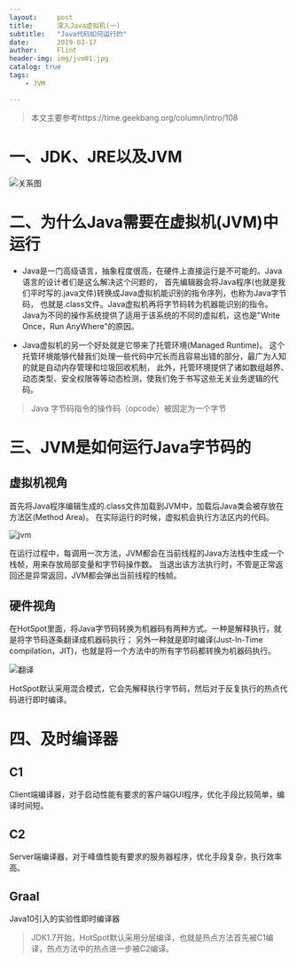 ```yaml
---
layout:     post
title:      深入Java虚拟机(一)
subtitle:   "Java代码如何运行的"
date:       2019-03-17
author:     Flint
header-img: img/jvm01.jpg
catalog: true
tags:
    - JVM

---
```


> 本文主要参考https://time.geekbang.org/column/intro/108

# 一、JDK、JRE以及JVM

![关系图](https://gss3.bdstatic.com/7Po3dSag_xI4khGkpoWK1HF6hhy/baike/c0%3Dbaike80%2C5%2C5%2C80%2C26/sign=aa660ce6ad86c9171c0e5a6ba8541baa/7af40ad162d9f2d36880ccf1a3ec8a136327cc1f.jpg)

# 二、为什么Java需要在虚拟机(JVM)中运行

- Java是一门高级语言，抽象程度很高，在硬件上直接运行是不可能的。Java语言的设计者们是这么解决这个问题的，
  首先编辑器会将Java程序(也就是我们平时写的.java文件)转换成Java虚拟机能识别的指令序列，也称为Java字节码，
  也就是.class文件。Java虚拟机再将字节码转为机器能识别的指令。
  Java为不同的操作系统提供了适用于该系统的不同的虚拟机，这也是"Write Once，Run AnyWhere"的原因。

- Java虚拟机的另一个好处就是它带来了托管环境(Managed Runtime)。
  这个托管环境能够代替我们处理一些代码中冗长而且容易出错的部分，最广为人知的就是自动内存管理和垃圾回收机制，
  此外，托管环境提供了诸如数组越界、动态类型、安全权限等等动态检测，使我们免于书写这些无关业务逻辑的代码。

> Java 字节码指令的操作码（opcode）被固定为一个字节

# 三、JVM是如何运行Java字节码的

## 虚拟机视角

首先将Java程序编辑生成的.class文件加载到JVM中，加载后Java类会被存放在方法区(Method Area)。
在实际运行的时候，虚拟机会执行方法区内的代码。

![jvm](https://static001.geekbang.org/resource/image/ab/77/ab5c3523af08e0bf2f689c1d6033ef77.png)

在运行过程中，每调用一次方法，JVM都会在当前线程的Java方法栈中生成一个栈帧，用来存放局部变量和字节码操作数。
当退出该方法执行时，不管是正常返回还是异常返回，JVM都会弹出当前线程的栈帧。

## 硬件视角

在HotSpot里面，将Java字节码转换为机器码有两种方式。一种是解释执行，就是将字节码逐条翻译成机器码执行；
另外一种就是即时编译(Just-In-Time compilation，JIT)，也就是将一个方法中的所有字节码都转换为机器码执行。

![翻译](https://static001.geekbang.org/resource/image/5e/3b/5ee351091464de78eed75438b6f9183b.png)

HotSpot默认采用混合模式，它会先解释执行字节码，然后对于反复执行的热点代码进行即时编译。

# 四、及时编译器

## C1

Client端编译器，对于启动性能有要求的客户端GUI程序，优化手段比较简单，编译时间短。

## C2

Server端编译器，对于峰值性能有要求的服务器程序，优化手段复杂，执行效率高。

## Graal

Java10引入的实验性即时编译器

> JDK1.7开始，HotSpot默认采用分层编译，也就是热点方法首先被C1编译，热点方法中的热点进一步被C2编译。